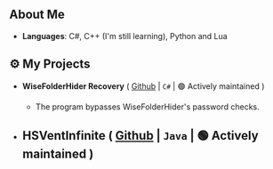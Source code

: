 ## About Me

-  **Languages**: C#, C++ (I'm still learning), Python and Lua

## ⚙ My Projects

- **WiseFolderHider Recovery** ( [Github](https://github.com/SCP294-1/WiseFolderHider_Recovery) | `C#` | 🟢 Actively maintained )
  - The program bypasses WiseFolderHider's password checks.

- **HSVentInfinite** ( [Github](https://github.com/SCP294-1/HSVentInfinite) | `Java` | 🟢 Actively maintained )
  - 
